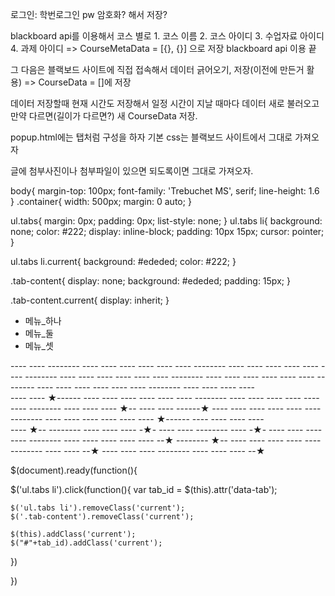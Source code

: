 로그인: 학번로그인
pw 암호화? 해서 저장?


blackboard api를 이용해서 코스 별로
    1. 코스 이름
    2. 코스 아이디
    3. 수업자료 아이디
    4. 과제 아이디
=> CourseMetaData = [{}, {}] 으로 저장
blackboard api 이용 끝

그 다음은 블랙보드 사이트에 직접 접속해서 데이터 긁어오기, 저장(이전에 만든거 활용)
=> CourseData = []에 저장

데이터 저장할때 현재 시간도 저장해서 일정 시간이 지날 때마다
데이터 새로 불러오고 만약 다르면(길이가 다르면?) 새 CourseData 저장.

popup.html에는 탭처럼 구성을 하자
기본 css는 블랙보드 사이트에서 그대로 가져오자

글에 첨부사진이나 첨부파일이 있으면 되도록이면 그대로 가져오자.


body{
  margin-top: 100px;
  font-family: 'Trebuchet MS', serif;
  line-height: 1.6
}
.container{
  width: 500px;
  margin: 0 auto;
}
 
 
 
ul.tabs{
  margin: 0px;
  padding: 0px;
  list-style: none;
}
ul.tabs li{
  background: none;
  color: #222;
  display: inline-block;
  padding: 10px 15px;
  cursor: pointer;
}
 
ul.tabs li.current{
  background: #ededed;
  color: #222;
}
 
.tab-content{
  display: none;
  background: #ededed;
  padding: 15px;
}
 
.tab-content.current{
  display: inherit;
}

<div class="container">
 
  <ul class="tabs">
    <li class="tab-link current" data-tab="tab-1">메뉴_하나</li>
    <li class="tab-link" data-tab="tab-2">메뉴_둘</li>
    <li class="tab-link" data-tab="tab-3">메뉴_셋</li>
  </ul>
 
  <div id="tab-1" class="tab-content current">
---- ---- -------- ---- ---- ---- ---- ---- ---- -------- ---- ---- ---- ---- ---- ---- -------- ---- ---- ---- ---- ---- ---- -------- ---- ---- ---- ---- ---- ---- -------- ---- ---- ---- ---- ---- ---- -------- ---- ---- ---- ----
  </div>
  <div id="tab-2" class="tab-content">
---- ---- ★------ ---- ---- ---- ---- ---- ---- -------- ---- ---- ---- ---- ---- ---- -------- ---- ---- ---- ★-- ---- ---- ------★ ---- ---- ---- ---- ---- ---- -------- ---- ---- ---- ---- ---- ---- ★------ ---- ---- ---- ----
  </div>
  <div id="tab-3" class="tab-content">
---- ★-- -------- ---- ---- ---- -★- ---- ---- -------- ---- -★- ---- ---- ---- ---- -------- ---- ---- ---- ---- ---- --★ -------- ★-- ---- ---- ---- ---- ---- -------- ---- ---- --★ ---- ---- ---- -------- ---- ---- ---- --★
  </div>
 
</div>


$(document).ready(function(){
   
  $('ul.tabs li').click(function(){
    var tab_id = $(this).attr('data-tab');
 
    $('ul.tabs li').removeClass('current');
    $('.tab-content').removeClass('current');
 
    $(this).addClass('current');
    $("#"+tab_id).addClass('current');
  })
 
})